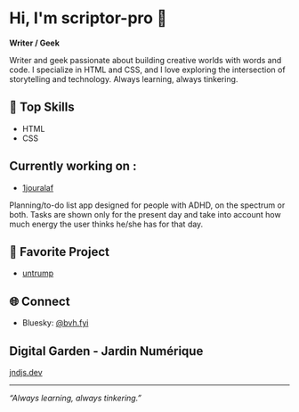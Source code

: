 # Hi, I'm scriptor-pro 👋

**Writer / Geek**

Writer and geek passionate about building creative worlds with words and code. I specialize in HTML and CSS, and I love exploring the intersection of storytelling and technology. Always learning, always tinkering.

## 🚀 Top Skills
- HTML
- CSS

## Currently working on :

- [1jouralaf](https://github.com/scriptor-pro/1jouralaf)

Planning/to-do list app designed for people with ADHD, on the spectrum or both. Tasks are shown only for the present day and take into account how much energy the user thinks he/she has for that day.

## 🌟 Favorite Project
- [untrump](https://github.com/scriptor-pro/untrump)

## 🌐 Connect
- Bluesky: [@bvh.fyi](https://bsky.app/profile/bvh.fyi)

## Digital Garden - Jardin Numérique

[jndjs.dev](https://jndjs.dev)

---

*“Always learning, always tinkering.”*
